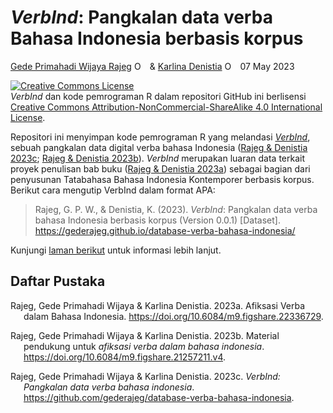 *VerbInd*: Pangkalan data verba Bahasa Indonesia berbasis korpus
================
[Gede Primahadi Wijaya
Rajeg](https://udayananetworking.unud.ac.id/lecturer/880-gede-primahadi-wijaya-rajeg)
<a itemprop="sameAs" content="https://orcid.org/0000-0002-2047-8621" href="https://orcid.org/0000-0002-2047-8621" target="orcid.widget" rel="noopener noreferrer" style="vertical-align:top;"><img src="https://orcid.org/sites/default/files/images/orcid_16x16.png" style="width:1em;margin-right:.5em;" alt="ORCID iD icon"></a>
& [Karlina
Denistia](https://www.researchgate.net/profile/Karlina-Denistia)
<a itemprop="sameAs" content="http://orcid.org/0000-0002-1060-3548" href="http://orcid.org/0000-0002-1060-3548" target="orcid.widget" rel="noopener noreferrer" style="vertical-align:top;"><img src="https://orcid.org/sites/default/files/images/orcid_16x16.png" style="width:1em;margin-right:.5em;" alt="ORCID iD icon"></a>
07 May 2023

<!-- README.md is generated from README.Rmd. Please edit that file -->
<!-- badges: start -->

<a rel="license" href="http://creativecommons.org/licenses/by-nc-sa/4.0/"><img alt="Creative Commons License" style="border-width:0" src="https://i.creativecommons.org/l/by-nc-sa/4.0/88x31.png" /></a>
<br />*VerbInd* dan kode pemrograman R dalam repositori GitHub ini
berlisensi
<a rel="license" href="http://creativecommons.org/licenses/by-nc-sa/4.0/">Creative
Commons Attribution-NonCommercial-ShareAlike 4.0 International
License</a>.

<!-- badges: end -->

Repositori ini menyimpan kode pemrograman R yang melandasi
*[VerbInd](https://gederajeg.github.io/database-verba-bahasa-indonesia/)*,
sebuah pangkalan data digital verba bahasa Indonesia ([Rajeg & Denistia
2023c](#ref-Rajeg_Bank_data_verba_2023); [Rajeg & Denistia
2023b](#ref-Rajeg2023)). *VerbInd* merupakan luaran data terkait proyek
penulisan bab buku ([Rajeg & Denistia 2023a](#ref-Rajeg2023a)) sebagai
bagian dari penyusunan Tatabahasa Bahasa Indonesia Kontemporer berbasis
korpus. Berikut cara mengutip VerbInd dalam format APA:

> Rajeg, G. P. W., & Denistia, K. (2023). *VerbInd*: Pangkalan data
> verba bahasa Indonesia berbasis korpus (Version 0.0.1) \[Dataset\].
> <https://gederajeg.github.io/database-verba-bahasa-indonesia/>

Kunjungi [laman
berikut](https://github.com/gederajeg/afiksasi-verba-bahasa-indonesia)
untuk informasi lebih lanjut.

## Daftar Pustaka

<div id="refs" class="references csl-bib-body hanging-indent">

<div id="ref-Rajeg2023a" class="csl-entry">

Rajeg, Gede Primahadi Wijaya & Karlina Denistia. 2023a. <span
class="nocase">Afiksasi Verba dalam Bahasa Indonesia</span>.
<https://doi.org/10.6084/m9.figshare.22336729>.

</div>

<div id="ref-Rajeg2023" class="csl-entry">

Rajeg, Gede Primahadi Wijaya & Karlina Denistia. 2023b. Material
pendukung untuk *afiksasi verba dalam bahasa indonesia*.
<https://doi.org/10.6084/m9.figshare.21257211.v4>.

</div>

<div id="ref-Rajeg_Bank_data_verba_2023" class="csl-entry">

Rajeg, Gede Primahadi Wijaya & Karlina Denistia. 2023c. **VerbInd*:
Pangkalan data verba bahasa indonesia*.
<https://github.com/gederajeg/database-verba-bahasa-indonesia>.

</div>

</div>

